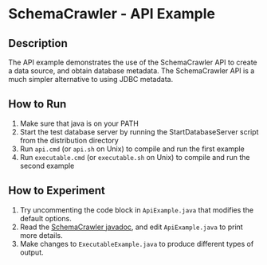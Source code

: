 # SchemaCrawler - API Example

## Description
The API example demonstrates the use of the SchemaCrawler API to create a data
source, and obtain database metadata. The SchemaCrawler API is a much simpler
alternative to using JDBC metadata.

## How to Run
1. Make sure that java is on your PATH
2. Start the test database server by running the StartDatabaseServer script from the distribution directory 
3. Run `api.cmd` (or `api.sh` on Unix) to compile and run the first example 
4. Run `executable.cmd` (or `executable.sh` on Unix) to compile and run the second example 

## How to Experiment
1. Try uncommenting the code block in `ApiExample.java` that modifies the default options. 
2. Read the [SchemaCrawler javadoc](http://www.schemacrawler.com/apidocs/index.html), and 
   edit `ApiExample.java` to print more details. 
3. Make changes to `ExecutableExample.java` to produce different types of output.
